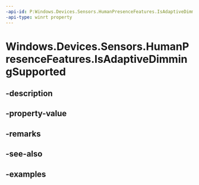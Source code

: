 ```yaml
---
-api-id: P:Windows.Devices.Sensors.HumanPresenceFeatures.IsAdaptiveDimmingSupported
-api-type: winrt property
---
```


# Windows.Devices.Sensors.HumanPresenceFeatures.IsAdaptiveDimmingSupported

<!--
public bool IsAdaptiveDimmingSupported { get; }
-->


## -description

## -property-value

## -remarks

## -see-also

## -examples


